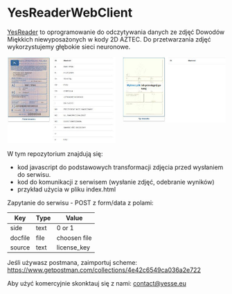 # YesReaderWebClient

[YesReader](https://yesse.eu/yesreader/) to oprogramowanie do odczytywania danych ze zdjęć Dowodów Miękkich niewyposażonych w kody 2D AZTEC. Do przetwarzania zdjęć wykorzystujemy głębokie sieci neuronowe.

![Alt example](resources/example.jpg)

W tym repozytorium znajdują się:
* kod javascript do podstawowych transformacji zdjęcia przed wysłaniem do serwisu.
* kod do komunikacji z serwisem (wysłanie zdjęć, odebranie wyników)
* przykład użycia w pliku index.html

Zapytanie do serwisu - POST z form/data z polami:

Key | Type | Value
--- | --- | ---
side | text | 0 or 1
docfile | file | choosen file
source | text | license_key

Jeśli używasz postmana, zaimportuj scheme: https://www.getpostman.com/collections/4e42c6549ca036a2e722

Aby użyć komercyjnie skonktauj się z nami: contact@yesse.eu
